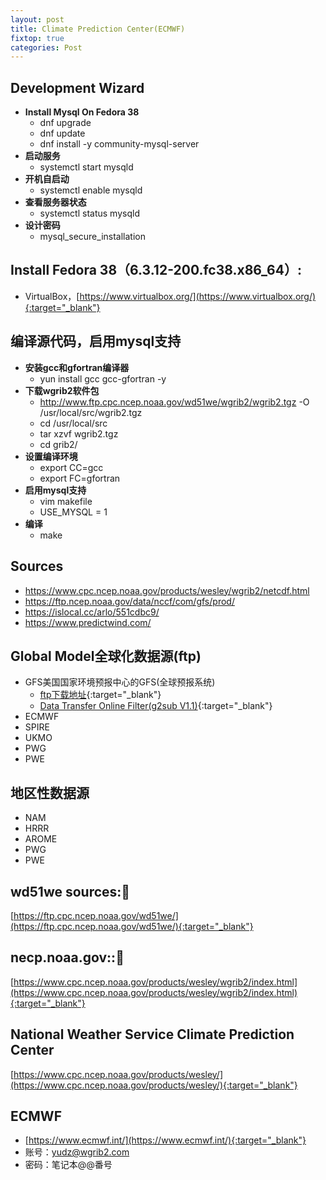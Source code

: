 ```yaml
---
layout: post
title: Climate Prediction Center(ECMWF)
fixtop: true
categories: Post
---
```


## Development Wizard
  - **Install Mysql On Fedora 38**
    - dnf upgrade
    - dnf update
    - dnf install -y community-mysql-server
  - **启动服务**
    - systemctl start mysqld
  - **开机自启动**
    - systemctl enable mysqld
  - **查看服务器状态**
    - systemctl status mysqld
  - **设计密码**
    - mysql_secure_installation

## Install Fedora 38（6.3.12-200.fc38.x86_64）:
  - VirtualBox，[https://www.virtualbox.org/](https://www.virtualbox.org/){:target="_blank"}

## 编译源代码，启用mysql支持
  - **安装gcc和gfortran编译器**
    - yun install gcc gcc-gfortran -y
  - **下载wgrib2软件包**
    - http://www.ftp.cpc.ncep.noaa.gov/wd51we/wgrib2/wgrib2.tgz -O  /usr/local/src/wgrib2.tgz
    - cd /usr/local/src
    - tar xzvf wgrib2.tgz
    - cd grib2/
  - **设置编译环境**
    - export CC=gcc
    - export FC=gfortran
  - **启用mysql支持**
    - vim makefile
    - USE_MYSQL = 1
  - **编译**
    - make


## Sources

- https://www.cpc.ncep.noaa.gov/products/wesley/wgrib2/netcdf.html
- https://ftp.ncep.noaa.gov/data/nccf/com/gfs/prod/
- https://islocal.cc/arlo/551cdbc9/
- https://www.predictwind.com/

## Global Model全球化数据源(ftp)

- GFS美国国家环境预报中心的GFS(全球预报系统)
  - [ftp下载地址](http://www.ftp.ncep.noaa.gov/data/nccf/com/gfs/prod/){:target="_blank"}
  - [Data Transfer Online Filter(g2sub V1.1)](https://nomads.ncep.noaa.gov/cgi-bin/filter_gfs_0p25.pl){:target="_blank"}
- ECMWF
- SPIRE
- UKMO
- PWG
- PWE

## 地区性数据源

- NAM
- HRRR
- AROME
- PWG
- PWE

## wd51we sources:📌
[https://ftp.cpc.ncep.noaa.gov/wd51we/](https://ftp.cpc.ncep.noaa.gov/wd51we/){:target="_blank"}

## necp.noaa.gov::📌
[https://www.cpc.ncep.noaa.gov/products/wesley/wgrib2/index.html](https://www.cpc.ncep.noaa.gov/products/wesley/wgrib2/index.html){:target="_blank"}

## National Weather Service Climate Prediction Center
[https://www.cpc.ncep.noaa.gov/products/wesley/](https://www.cpc.ncep.noaa.gov/products/wesley/){:target="_blank"}

## ECMWF
  - [https://www.ecmwf.int/](https://www.ecmwf.int/){:target="_blank"}
  - 账号：yudz@wgrib2.com
  - 密码：笔记本@@番号